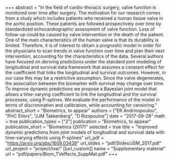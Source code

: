+++
abstract = "In the field of cardio-thoracic surgery, valve function is monitored over time after surgery. The motivation for our research comes from a study which includes patients who received a human tissue valve in the aortic position. These patients are followed prospectively over time by standardized echocardiographic assessment of valve function. Loss of follow-up could be caused by valve intervention or the death of the patient. One of the main characteristics of the human valve is that its durability is limited. Therefore, it is of interest to obtain a prognostic model in order for the physicians to scan trends in valve function over time and plan their next intervention, accounting for the characteristics of the data. Several authors have focused on deriving predictions under the standard joint modeling of longitudinal and survival data framework that assumes a constant effect for the coefficient that links the longitudinal and survival outcomes. However, in our case this may be a restrictive assumption. Since the valve degenerates, the association between the biomarker with survival may change over time. To improve dynamic predictions we propose a Bayesian joint model that allows a time-varying coefficient to link the longitudinal and the survival processes, using P-splines. We evaluate the performance of the model in terms of discrimination and calibration, while accounting for censoring."
abstract_short = "Biometrics, to appear"
authors = ["ER Andrinopoulou", "PHC Eilers", "JJM Takkenberg", "D Rizopoulos"]
date = "2017-09-28"
math = true
publication_types = ["2"]
publication = "Biometrics, to appear"
publication_short = "Biometrics (2017)"
selected = true
title = "Improved dynamic predictions from joint models of longitudinal and survival data with time-varying effects using P-splines"
url_pdf = "https://arxiv.org/abs/1609.03439"
url_slides = "pdf/Slides/JSM_2017.pdf"
url_project = "project/tve/"
[[url_custom]]
    name = "Supplementary material"
    url = "pdf/papers/Biom_TVeffects_SuppMat.pdf"
+++